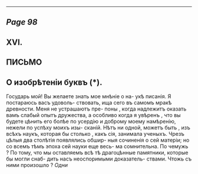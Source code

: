

---
*Page 98*
---

## XVI.
## ПИСЬМО
## О изобрѣтеніи буквъ (*).
Государь мой!
Вы желаете знать мое мнѣніе о на- укѣ писанія. Я постараюсь васъ удоволь- ствовать, ища сего въ самомъ мракѣ древности. Меня не устрашаютъ пре- поны , когда надлежитъ оказать вамъ слабый опытъ дружества, а особливо когда я увѣренъ , что вы будете цѣнить его болѣе по усердію и доброму моему намѣренію, нежели по успѣху моихъ изы- сканій.
Нѣтъ ни одной, можетъ быть , изъ всѣхъ наукъ, которая бы столько , какъ сія, занимала ученыхъ. Чрезъ цѣлыя два столѣтія появлялись обшир- ныя сочиненія о сей матеріи; но со всемъ тѣмъ эпоха сей науки еще весь- ма сомнительна. По чемужь ? По тому, что мы оставляемъ всѣ тѣ драгоцѣнные памятники, которые бы могли снаб- дить насъ неоспоримыми доказатель- ствами. Чтожь съ ними произошло ?
*Одни*